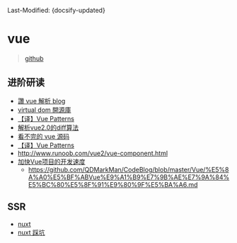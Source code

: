 Last-Modified: {docsify-updated}

# vue

> [github](https://github.com/vuejs/vue)


## 进阶研读

- [讚 vue 解析 blog](http://jiongks.name/blog/vue-code-review/)
- [virtual dom 開源庫](https://github.com/snabbdom/snabbdom)
- [【译】Vue Patterns](https://juejin.im/entry/5b3a29f95188256228041f46#%E5%B0%8F%E6%8A%80%E5%B7%A7)
- [解析vue2.0的diff算法](https://github.com/aooy/blog/issues/2)
- [看不完的 vue 源码](http://caibaojian.com/vue-design/art/2vue-constructor.html)
- [【译】Vue Patterns](https://juejin.im/entry/5b3a29f95188256228041f46#vue-%E5%AF%A6%E4%BD%9C%E6%A8%A1%E5%BC%8F-learn-vuejs-%E4%B8%AD%E6%96%87%E7%89%88)
- http://www.runoob.com/vue2/vue-component.html
- [加快Vue项目的开发速度](https://juejin.im/post/5c106485e51d450e657571a6)
  - https://github.com/QDMarkMan/CodeBlog/blob/master/Vue/%E5%8A%A0%E5%BF%ABVue%E9%A1%B9%E7%9B%AE%E7%9A%84%E5%BC%80%E5%8F%91%E9%80%9F%E5%BA%A6.md

## SSR

- [nuxt](https://nuxtjs.org)
- [nuxt 踩坑](http://docs.brianlee.cn/nuxt/loading.html)